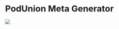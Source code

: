 PodUnion Meta Generator
=======================

<img src="http://podunion.com/wordpress/wp-content/uploads/2012/06/Logo-PodUnion-Web-s11.png">
